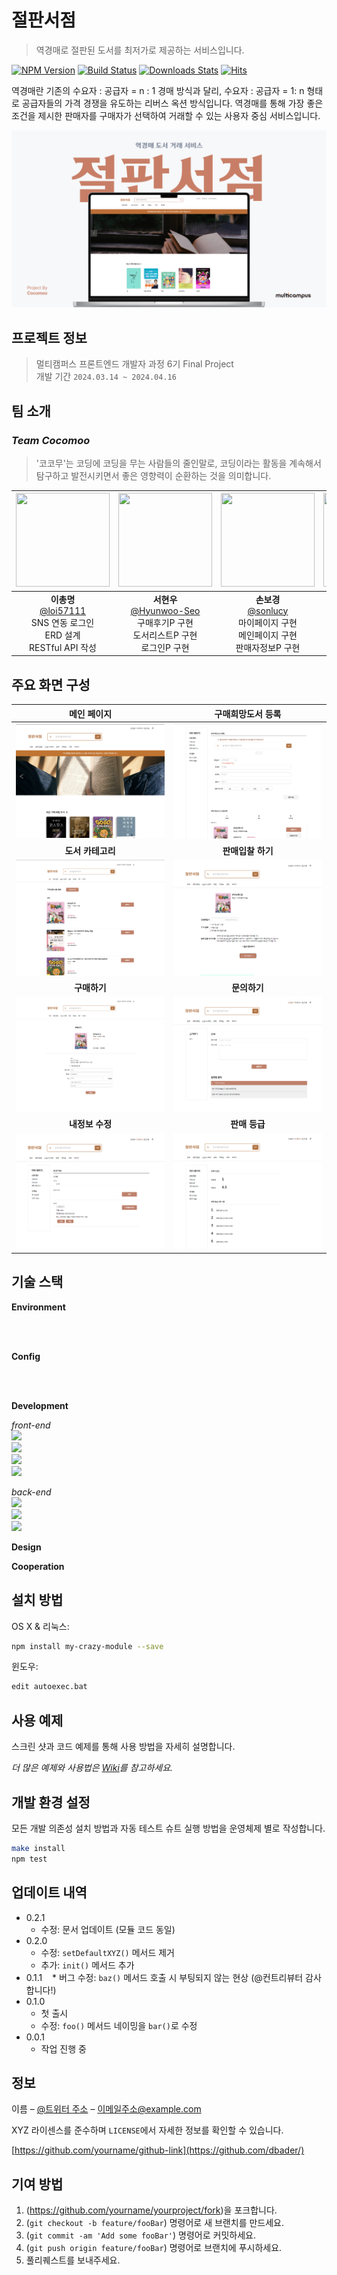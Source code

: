 # 절판서점
> 역경매로 절판된 도서를 최저가로 제공하는 서비스입니다.

[![NPM Version][npm-image]][npm-url]
[![Build Status][travis-image]][travis-url]
[![Downloads Stats][npm-downloads]][npm-url]
[![Hits](https://hits.seeyoufarm.com/api/count/incr/badge.svg?url=https%3A%2F%2Fgithub.com%2Fgjbae1212%2Fhit-counter)](https://hits.seeyoufarm.com)                    

역경매란 기존의 수요자 : 공급자 = n : 1 경매 방식과 달리, 수요자 : 공급자 = 1: n 형태로 공급자들의 가격 경쟁을 유도하는 리버스 옥션 방식입니다.
역경매를 통해 가장 좋은 조건을 제시한 판매자를 구매자가 선택하여 거래할 수 있는 사용자 중심 서비스입니다.

![](./header.png)

## 프로젝트 정보

> 멀티캠퍼스 프론트엔드 개발자 과정 6기 Final Project <br>
> 개발 기간 `2024.03.14 ~ 2024.04.16`

## 팀 소개

### *Team Cocomoo*
> '코코무'는 코딩에 코딩을 무는 사람들의 줄인말로, 코딩이라는 활동을 계속해서 탐구하고 발전시키면서 좋은 영향력이 순환하는 것을 의미합니다.

|<img src="https://avatars.githubusercontent.com/u/79436968?v=4" width="150" height="150"/>|<img src="https://avatars.githubusercontent.com/u/90229940?v=4" width="150" height="150"/>|<img src="https://avatars.githubusercontent.com/u/86239847?v=4" width="150" height="150"/>|<img src="https://avatars.githubusercontent.com/u/117055681?v=4" width="150" height="150"/>|<img src="https://avatars.githubusercontent.com/u/128718237?v=4" width="150" height="150"/>|<img src="https://avatars.githubusercontent.com/u/154579448?v=4" width="150" height="150"/>|
|:-:|:-:|:-:|:-:|:-:|:-:|
|**이총명**<br/>[@loi57111](https://github.com/loi57111)<br>SNS 연동 로그인<br>ERD 설계<br>RESTful API 작성|**서현우**<br/>[@Hyunwoo-Seo](https://github.com/Hyunwoo-Seo)<br>구매후기P 구현<br>도서리스트P 구현<br>로그인P 구현|**손보경**<br>[@sonlucy](https://github.com/sonlucy)<br>마이페이지 구현<br>메인페이지 구현<br>판매자정보P 구현|**유혜원**<br/>[@h1yoo](https://github.com/h1yoo)<br>구매하기P 구현<br>도서상세P 구현<br>회원가입P 구현<br>|**전윤하**<br/>[@YoonhaJ](https://github.com/YoonhaJ)<br>UI/UX 설계<br>도서검색 API<br>관리자P 구현<br>|**차유진**[@jinyucha](https://github.com/jinyucha)<br>고객센터P 구현<br>내정보P 구현<br>마이페이지 구현|


## 주요 화면 구성

|메인 페이지|구매희망도서 등록|
|:-:|:-:|
|![](./layout/main.png)|![](./layout/buyform.png)|
|**도서 카테고리**|**판매입찰 하기**|
|![](./layout/booklist.png)|![](./layout/sell.png)|
|**구매하기**|**문의하기**|
|![](./layout/buy.png)|![](./layout/qna.png)|
|**내정보 수정**|**판매 등급**|
|![](./layout/mypage.png)|![](./layout/rank.png)|

## 기술 스택
**Environment**

<br><br>

**Config**

<br><br>

**Development**

*front-end* <br>
<img src="https://img.shields.io/badge/html5-E34F26?style=for-the-badge&logo=html5&logoColor=white"><br>
<img src="https://img.shields.io/badge/css-1572B6?style=for-the-badge&logo=css3&logoColor=white"><br>
<img src="https://img.shields.io/badge/javascript-F7DF1E?style=for-the-badge&logo=javascript&logoColor=black"><br>
<img src="https://img.shields.io/badge/react-61DAFB?style=for-the-badge&logo=react&logoColor=black"><br>

*back-end*<br>
<img src="https://img.shields.io/badge/node.js-339933?style=for-the-badge&logo=Node.js&logoColor=white"><br>
<img src="https://img.shields.io/badge/express-000000?style=for-the-badge&logo=express&logoColor=white"><br>
<img src="https://img.shields.io/badge/mysql-4479A1?style=for-the-badge&logo=mysql&logoColor=white"><br>

**Design**

**Cooperation**

## 설치 방법

OS X & 리눅스:

```sh
npm install my-crazy-module --save
```

윈도우:

```sh
edit autoexec.bat
```

## 사용 예제

스크린 샷과 코드 예제를 통해 사용 방법을 자세히 설명합니다.

_더 많은 예제와 사용법은 [Wiki][wiki]를 참고하세요._

## 개발 환경 설정

모든 개발 의존성 설치 방법과 자동 테스트 슈트 실행 방법을 운영체제 별로 작성합니다.

```sh
make install
npm test
```

## 업데이트 내역

* 0.2.1
    * 수정: 문서 업데이트 (모듈 코드 동일)
* 0.2.0
    * 수정: `setDefaultXYZ()` 메서드 제거
    * 추가: `init()` 메서드 추가
* 0.1.1
    * 버그 수정: `baz()` 메서드 호출 시 부팅되지 않는 현상 (@컨트리뷰터 감사합니다!)
* 0.1.0
    * 첫 출시
    * 수정: `foo()` 메서드 네이밍을 `bar()`로 수정
* 0.0.1
    * 작업 진행 중

## 정보

이름 – [@트위터 주소](https://twitter.com/dbader_org) – 이메일주소@example.com

XYZ 라이센스를 준수하며 ``LICENSE``에서 자세한 정보를 확인할 수 있습니다.

[https://github.com/yourname/github-link](https://github.com/dbader/)

## 기여 방법

1. (<https://github.com/yourname/yourproject/fork>)을 포크합니다.
2. (`git checkout -b feature/fooBar`) 명령어로 새 브랜치를 만드세요.
3. (`git commit -am 'Add some fooBar'`) 명령어로 커밋하세요.
4. (`git push origin feature/fooBar`) 명령어로 브랜치에 푸시하세요. 
5. 풀리퀘스트를 보내주세요.

<!-- Markdown link & img dfn's -->
[npm-image]: https://img.shields.io/npm/v/datadog-metrics.svg?style=flat-square
[npm-url]: https://npmjs.org/package/datadog-metrics
[npm-downloads]: https://img.shields.io/npm/dm/datadog-metrics.svg?style=flat-square
[travis-image]: https://img.shields.io/travis/dbader/node-datadog-metrics/master.svg?style=flat-square
[travis-url]: https://travis-ci.org/dbader/node-datadog-metrics
[wiki]: https://github.com/yourname/yourproject/wiki
